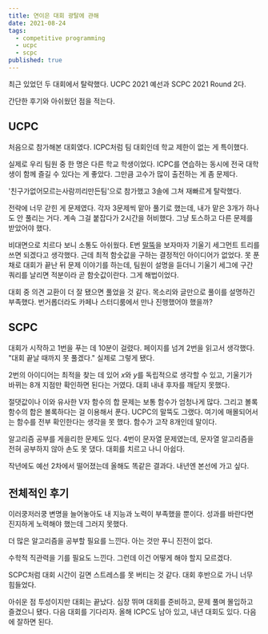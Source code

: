 ```yaml
---
title: 연이은 대회 광탈에 관해
date: 2021-08-24
tags:
  - competitive programming
  - ucpc
  - scpc
published: true
---
```




최근 있었던 두 대회에서 탈락했다. UCPC 2021 예선과 SCPC 2021 Round 2다.

간단한 후기와 아쉬웠던 점을 적는다.



## UCPC

처음으로 참가해본 대회였다. ICPC처럼 팀 대회인데 학교 제한이 없는 게 특이했다.

실제로 우리 팀원 중 한 명은 다른 학교 학생이었다. ICPC를 연습하는 동시에 전국 대학생이 함께 즐길 수 있다는 게 좋았다. 그만큼 고수가 많이 출전하는 게 좀 문제다.

'친구가없어모르는사람끼리만든팀'으로 참가했고 3솔에 그쳐 재빠르게 탈락했다.

전략에 너무 갇힌 게 문제였다. 각자 3문제씩 맡아 풀기로 했는데, 내가 맡은 3개가 하나도 안 풀리는 거다. 계속 그걸 붙잡다가 2시간을 허비했다. 그냥 토스하고 다른 문제를 받았어야 했다.

비대면으로 치르다 보니 소통도 아쉬웠다. E번 [말뚝](https://www.acmicpc.net/problem/22355)을 보자마자 기울기 세그먼트 트리를 쓰면 되겠다고 생각했다. 근데 최적 함숫값을 구하는 결정적인 아이디어가 없었다. 못 푼 채로 대회가 끝난 뒤 문제 이야기를 하는데, 팀원이 설명을 듣더니 기울기 세그에 구간 쿼리를 날리면 적분이라 곧 함숫값이란다. 그게 해법이었다.

대회 중 의견 교환이 더 잘 됐으면 풀었을 것 같다. 목소리와 글만으로 풀이를 설명하긴 부족했다. 번거롭더라도 카페나 스터디룸에서 만나 진행했어야 했을까?



## SCPC

대회가 시작하고 1번을 푸는 데 10분이 걸렸다. 페이지를 넘겨 2번을 읽고서 생각했다. "대회 끝날 때까지 못 풀겠다." 실제로 그렇게 됐다.

2번의 아이디어는 최적을 찾는 데 있어 $x$와 $y$를 독립적으로 생각할 수 있고, 기울기가 바뀌는 8개 지점만 확인하면 된다는 거였다. 대회 내내 후자를 깨닫지 못했다.

절댓값이나 이와 유사한 V자 함수의 합 문제는 보통 함수가 엄청나게 많다. 그리고 볼록 함수의 합은 볼록하다는 걸 이용해서 푼다. UCPC의 말뚝도 그랬다. 여기에 매몰되어서는 함수를 전부 확인한다는 생각을 못 했다. 함수가 고작 8개인데 말이다.

알고리즘 공부를 게을리한 문제도 있다. 4번이 문자열 문제였는데, 문자열 알고리즘을 전혀 공부하지 않아 손도 못 댔다. 대회를 치르고 나니 아쉽다.

작년에도 예선 2차에서 떨어졌는데 올해도 똑같은 결과다. 내년엔 본선에 가고 싶다.



## 전체적인 후기

이러쿵저러쿵 변명을 늘어놓아도 내 지능과 노력이 부족했을 뿐이다. 성과를 바란다면 진지하게 노력해야 했는데 그러지 못했다.

더 많은 알고리즘을 공부할 필요를 느낀다. 아는 것만 푸니 진전이 없다.

수학적 직관력을 기를 필요도 느낀다. 그런데 이건 어떻게 해야 할지 모르겠다.

SCPC처럼 대회 시간이 길면 스트레스를 못 버티는 것 같다. 대회 후반으로 가니 너무 힘들었다.

아쉬운 점 투성이지만 대회는 끝났다. 심장 뛰며 대회를 준비하고, 문제 풀며 몰입하고 즐겼으니 됐다. 다음 대회를 기다리자. 올해 ICPC도 남아 있고, 내년 대회도 있다. 다음에 잘하면 된다.

